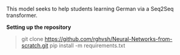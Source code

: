 This model seeks to help students learning German via a Seq2Seq transformer.


**Setting up the repository**

>git clone https://github.com/rghvsh/Neural-Networks-from-scratch.git
>pip install -m requirements.txt
